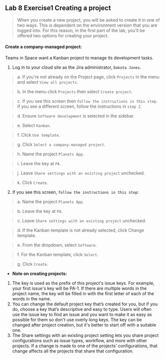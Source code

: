 ##  Lab 8 Exercise1 Creating a project
> When you create a new project, you will be asked to create it in one of two ways. This is dependent on the environment version that you are logged into. For this reason, in the first part of the lab, you'll be offered two options for creating your project.

#### Create a company-managed project:
Teams in Space want a Kanban project to manage its development tasks.
1. Log in to your cloud site as the Jira administrator, `Dakota Jones`.

> a. If you're not already on the Project page, click `Projects` in the menu and select `View all projects`.

> b. In the menu click `Projects` then select `Create project`.

> c. If you see this screen then `follow the instructions in this step`. If you see a different screen, follow the instructions in `step 2`.

> d. Ensure `Software development` is selected in the sidebar. 

> e. Select `Kanban`. 

> f. Click `Use template`. 

> g. Click `Select a company-managed project`. 

> h. Name the project `Planets App`. 

> i. Leave the key at `PA`. 

> j. Leave `Share settings with an existing project` unchecked. 

> k. Click `Create`. 

2. If you see this screen, `follow the instructions in this step`: 

> a. Name the project `Planets App`. 

> b. Leave the key at `PA`. 

> c. Leave `Share settings with an existing project` unchecked. 

> d. If the Kanban template is not already selected, click Change template. 

> e. From the dropdown, select `Software`. 

> f. For the Kanban template, click `Select`.  

> g. Click `Create`.
* **Note on creating projects:**
1. The key is used as the prefix of this project's issue keys. For example, your first issue's key will be PA-1. If there are multiple words in the project name, the key will be filled in with the first letter of each of the words in the name. 
2. You can change the default project key that’s created for you, but if you do, choose a key that’s descriptive and easy to type. Users will often use the issue key to find an issue and you want to make it as easy as possible for them so don't use overly long keys. The key can be changed after project creation, but it's better to start off with a suitable one. 
3. The Share settings with an existing project setting lets you share project configurations such as issue types, workflow, and more with other projects. If a change is made to one of the projects’ configurations, that change affects all the projects that share that configuration. 